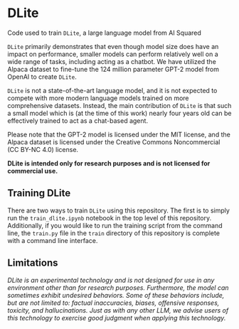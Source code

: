 # DLite

Code used to train `DLite`, a large language model from AI Squared

`DLite` primarily demonstrates that even though model size does have an impact on performance, smaller models can perform relatively well on a wide range of tasks, including acting as a chatbot. We have utilized the Alpaca dataset to fine-tune the 124 million parameter GPT-2 model from OpenAI to create `DLite`.

`DLite` is not a state-of-the-art language model, and it is not expected to compete with more modern language models trained on more comprehensive datasets. Instead, the main contribution of `DLite` is that such a small model which is (at the time of this work) nearly four years old can be effectively trained to act as a chat-based agent.

Please note that the GPT-2 model is licensed under the MIT license, and the Alpaca dataset is licensed under the Creative Commons Noncommercial (CC BY-NC 4.0) license.

**DLite is intended only for research purposes and is not licensed for commercial use.**

## Training DLite

There are two ways to train `DLite` using this repository. The first is to simply run the `train_dlite.ipynb` notebook in the top level of this repository. Additionally, if you would like to run the training script from the command line, the `train.py` file in the `train` directory of this repository is complete with a command line interface.

## Limitations

*DLite is an experimental technology and is not designed for use in any environment other than for research purposes. Furthermore, the model can sometimes exhibit undesired behaviors. Some of these behaviors include, but are not limited to: factual inaccuracies, biases, offensive responses, toxicity, and hallucinations. Just as with any other LLM, we advise users of this technology to exercise good judgment when applying this technology.*
